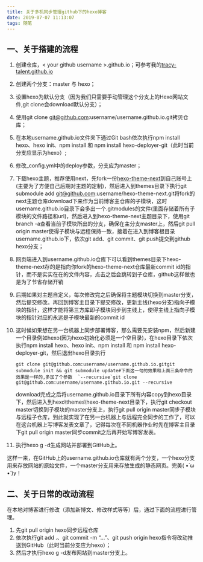 ```yaml
---
title: 关于多机同步管理github下的hexo博客
date: 2019-07-07 11:13:07
tags: 随笔
---
```


## 一、关于搭建的流程

1. 创建仓库，\< your github username >.github.io；可参考我的[tracy-talent.github.io](https://github.com/tracy-talent/tracy-talent.github.io)

2. 创建两个分支：master 与 hexo；

3. 设置hexo为默认分支（因为我们只需要手动管理这个分支上的Hexo网站文件,git clone会download默认分支）；

4. 使用git clone git@github.com:username/username.github.io.git拷贝仓库；

5. 在本地username.github.io文件夹下通过Git bash依次执行npm install hexo、hexo init、npm install 和 npm install hexo-deployer-git（此时当前分支应显示为hexo）;

6. 修改_config.yml中的deploy参数，分支应为master；

7. 下载hexo主题，推荐使用next，先fork一份[hexo-theme-next](https://github.com/iissnan/hexo-theme-next)到自己账号上(主要为了方便自己后期对主题的定制)，然后进入到themes目录下执行git submodule add git@github.com:username/hexo-theme-next.git将fork的next主题仓库download下来作为当前博客主仓库的子模块，这时username.github.io目录下会多出一个.gitmodules的文件(里面存储着所有子模块的文件路径和url)，然后进入到hexo-theme-next主题目录下，使用git branch -a查看当前子模块所出的分支，确保在主分支master上，然后git pull origin master使得子模块与远程保持一致，接着在进入到博客根目录username.github.io下，依次git add、git commit、git push提交到github hexo分支；

8. 网页端进入到username.github.io仓库下可以看到themes目录下hexo-theme-next存的是指向你fork的hexo-theme-next仓库最新commit id的指针，而不是实实在在的文件内容，点击之后会跳转到子仓库，github这样做也是为了节省存储开销

9. 后期如果对主题自定义，每次修改完之后确保将主题模块切换到master分支，然后提交修改。再回到博客主目录下提交修改，更新主线(hexo分支)指向子模块的指针，这样才能将第三方库即子模块同步到主线上，使得主线上指向子模块的指针对应的永远是子模块最新的commit id

10. 这时候如果想在另一台机器上同步部署博客，那么需要先安装npm，然后新建一个目录例如hexo(因为hexo初始化必须是一个空目录)，在hexo目录下依次执行npm install hexo、hexo init、npm install 和 npm install hexo-deployer-git，然后退出hexo目录执行

    ```
    git clone git@github.com:username/username.github.io.gitgit submodule init && git submodule update#下面这一句的效果和上面三条命令的效果是一样的,多加了个参数  `--recursive`git clone git@github.com:username/username.github.io.git --recursive
    ```

    download完成之后将username.github.io目录下所有内容copy到hexo目录下，然后进入到hexo\themes\hexo-theme-next目录下，执行git checkout master切换到子模块的master分支上，执行git pull origin master同步子模块与远程子仓库，到此就实现了在另一台机器上与远程完全同步的工作了，可以在这台机器上写博客发表文章了，记得每次在不同机器作业时先在博客主目录下git pull origin master同步commit之后再开始写博客发表。

11. 执行hexo g -d生成网站并部署到GitHub上。

这样一来，在GitHub上的username.github.io仓库就有两个分支，一个hexo分支用来存放网站的原始文件，一个master分支用来存放生成的静态网页。完美( •̀ ω •́ )y！

## 二、关于日常的改动流程

在本地对博客进行修改（添加新博文、修改样式等等）后，通过下面的流程进行管理。

1. 先git pull origin hexo同步远程仓库
2. 依次执行git add .、git commit -m “…”、git push origin hexo指令将改动推送到GitHub（此时当前分支应为hexo）；
3. 然后才执行hexo g -d发布网站到master分支上。